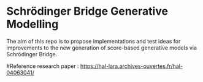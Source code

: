 # Schrödinger Bridge Generative Modelling
The aim of this repo is to propose implementations and test ideas for improvements to the new generation of score-based generative models via Schrödinger Bridge.

#Reference research paper : https://hal-lara.archives-ouvertes.fr/hal-04063041/
